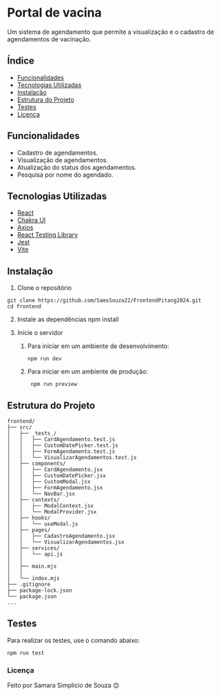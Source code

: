 # Portal de vacina
Um sistema de agendamento que permite a visualização e o cadastro de agendamentos de vacinação.

## Índice

- [Funcionalidades](#funcionalidades)
- [Tecnologias Utilizadas](#tecnologias-utilizadas)
- [Instalação](#instalação)
- [Estrutura do Projeto](#estrutura-do-projeto)
- [Testes](#testes)
- [Licença](#licença)

## Funcionalidades

- Cadastro de agendamentos.
- Visualização de agendamentos.
- Atualização do status dos agendamentos.
- Pesquisa por nome do agendado.

## Tecnologias Utilizadas

* [React](https://react.dev/)
* [Chakra UI](https://v2.chakra-ui.com/)
* [Axios](https://axios-http.com/ptbr/docs/intro)
* [React Testing Library](https://testing-library.com/docs/react-testing-library/intro/)
* [Jest](https://jestjs.io/pt-BR/)
* [Vite](https://vitejs.dev/)

## Instalação

1. Clone o repositório
```
git clone https://github.com/SamsSouza22/FrontendPitang2024.git
cd frontend
```

2. Instale as dependências
npm install

3. Inicie o servidor
    1. Para iniciar em um ambiente de desenvolvimento:
        ```
        npm run dev
        ```
    2. Para iniciar em um ambiente de produção:
       ```
        npm run preview
       ```

## Estrutura do Projeto
```
frontend/
├── src/
│   ├── _tests_/
│   │   ├── CardAgendamento.test.js
│   │   ├── CustomDatePicker.test.js
│   │   ├── FormAgendamento.test.js
│   │   └── VisualizarAgendamentos.test.js
│   ├── components/
│   │   ├── CardAgendamento.jsx
│   │   ├── CustomDatePicker.jsx
│   │   ├── CustomModal.jsx
│   │   ├── FormAgendamento.jsx
│   │   └── NavBar.jsx
│   ├── contexts/
│   │   ├── ModalContext.jsx
│   │   └── ModalProvider.jsx
│   ├── hooks/
│   │   └── useModal.js
│   ├── pages/
│   │   ├── CadastroAgendamento.jsx
│   │   └── VisualizarAgendamentos.jsx
│   ├── services/
│   │   └── api.js
│   │
│   ├── main.mjs
│   │
│   └── index.mjs
├── .gitignore
├── package-lock.json
└── package.json
...
```

## Testes
Para realizar os testes, use o comando abaixo:
```
npm run test
```

### Licença
Feito por Samara Simplicio de Souza 😊
